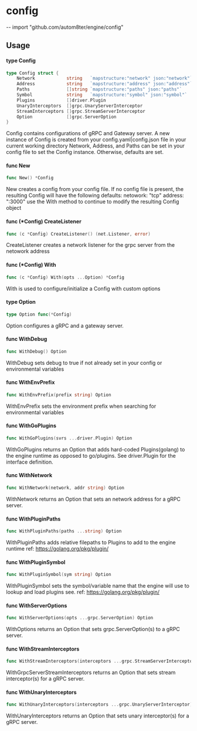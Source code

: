 # config
--
    import "github.com/autom8ter/engine/config"


## Usage

#### type Config

```go
type Config struct {
	Network            string   `mapstructure:"network" json:"network"`
	Address            string   `mapstructure:"address" json:"address"`
	Paths              []string `mapstructure:"paths" json:"paths"`
	Symbol             string   `mapstructure:"symbol" json:"symbol"`
	Plugins            []driver.Plugin
	UnaryInterceptors  []grpc.UnaryServerInterceptor
	StreamInterceptors []grpc.StreamServerInterceptor
	Option             []grpc.ServerOption
}
```

Config contains configurations of gRPC and Gateway server. A new instance of
Config is created from your config.yaml|config.json file in your current working
directory Network, Address, and Paths can be set in your config file to set the
Config instance. Otherwise, defaults are set.

#### func  New

```go
func New() *Config
```
New creates a config from your config file. If no config file is present, the
resulting Config will have the following defaults: netowork: "tcp" address:
":3000" use the With method to continue to modify the resulting Config object

#### func (*Config) CreateListener

```go
func (c *Config) CreateListener() (net.Listener, error)
```
CreateListener creates a network listener for the grpc server from the netowork
address

#### func (*Config) With

```go
func (c *Config) With(opts ...Option) *Config
```
With is used to configure/initialize a Config with custom options

#### type Option

```go
type Option func(*Config)
```

Option configures a gRPC and a gateway server.

#### func  WithDebug

```go
func WithDebug() Option
```
WithDebug sets debug to true if not already set in your config or environmental
variables

#### func  WithEnvPrefix

```go
func WithEnvPrefix(prefix string) Option
```
WithEnvPrefix sets the environment prefix when searching for environmental
variables

#### func  WithGoPlugins

```go
func WithGoPlugins(svrs ...driver.Plugin) Option
```
WithGoPlugins returns an Option that adds hard-coded Plugins(golang) to the
engine runtime as opposed to go/plugins. See driver.Plugin for the interface
definition.

#### func  WithNetwork

```go
func WithNetwork(network, addr string) Option
```
WithNetwork returns an Option that sets an network address for a gRPC server.

#### func  WithPluginPaths

```go
func WithPluginPaths(paths ...string) Option
```
WithPluginPaths adds relative filepaths to Plugins to add to the engine runtime
ref: https://golang.org/pkg/plugin/

#### func  WithPluginSymbol

```go
func WithPluginSymbol(sym string) Option
```
WithPluginSymbol sets the symbol/variable name that the engine will use to
lookup and load plugins see. ref: https://golang.org/pkg/plugin/

#### func  WithServerOptions

```go
func WithServerOptions(opts ...grpc.ServerOption) Option
```
WithOptions returns an Option that sets grpc.ServerOption(s) to a gRPC server.

#### func  WithStreamInterceptors

```go
func WithStreamInterceptors(interceptors ...grpc.StreamServerInterceptor) Option
```
WithGrpcServerStreamInterceptors returns an Option that sets stream
interceptor(s) for a gRPC server.

#### func  WithUnaryInterceptors

```go
func WithUnaryInterceptors(interceptors ...grpc.UnaryServerInterceptor) Option
```
WithUnaryInterceptors returns an Option that sets unary interceptor(s) for a
gRPC server.
